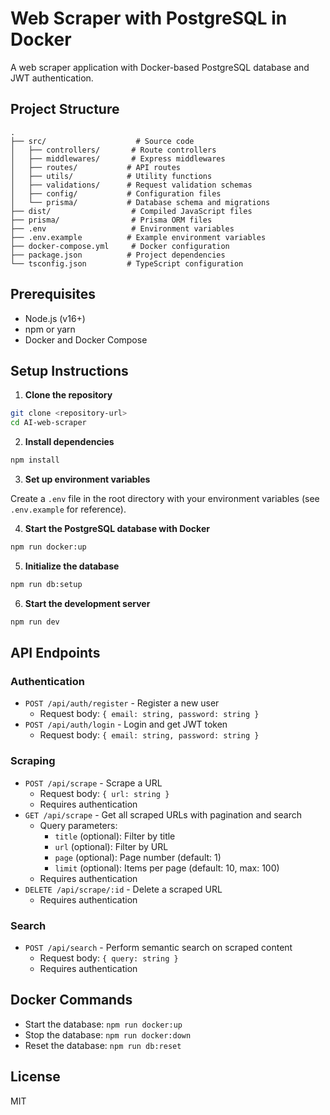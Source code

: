 # Web Scraper with PostgreSQL in Docker

A web scraper application with Docker-based PostgreSQL database and JWT authentication.

## Project Structure

```
.
├── src/                    # Source code
│   ├── controllers/       # Route controllers
│   ├── middlewares/       # Express middlewares
│   ├── routes/           # API routes
│   ├── utils/            # Utility functions
│   ├── validations/      # Request validation schemas
│   ├── config/           # Configuration files
│   └── prisma/           # Database schema and migrations
├── dist/                  # Compiled JavaScript files
├── prisma/                # Prisma ORM files
├── .env                   # Environment variables
├── .env.example          # Example environment variables
├── docker-compose.yml     # Docker configuration
├── package.json          # Project dependencies
└── tsconfig.json         # TypeScript configuration
```

## Prerequisites

- Node.js (v16+)
- npm or yarn
- Docker and Docker Compose

## Setup Instructions

1. **Clone the repository**

```bash
git clone <repository-url>
cd AI-web-scraper
```

2. **Install dependencies**

```bash
npm install
```

3. **Set up environment variables**

Create a `.env` file in the root directory with your environment variables (see `.env.example` for reference).

4. **Start the PostgreSQL database with Docker**

```bash
npm run docker:up
```

5. **Initialize the database**

```bash
npm run db:setup
```

6. **Start the development server**

```bash
npm run dev
```

## API Endpoints

### Authentication

- `POST /api/auth/register` - Register a new user
  - Request body: `{ email: string, password: string }`
- `POST /api/auth/login` - Login and get JWT token
  - Request body: `{ email: string, password: string }`

### Scraping

- `POST /api/scrape` - Scrape a URL
  - Request body: `{ url: string }`
  - Requires authentication
- `GET /api/scrape` - Get all scraped URLs with pagination and search
  - Query parameters: 
    - `title` (optional): Filter by title
    - `url` (optional): Filter by URL
    - `page` (optional): Page number (default: 1)
    - `limit` (optional): Items per page (default: 10, max: 100)
  - Requires authentication
- `DELETE /api/scrape/:id` - Delete a scraped URL
  - Requires authentication

### Search

- `POST /api/search` - Perform semantic search on scraped content
  - Request body: `{ query: string }`
  - Requires authentication

## Docker Commands

- Start the database: `npm run docker:up`
- Stop the database: `npm run docker:down`
- Reset the database: `npm run db:reset`

## License

MIT 